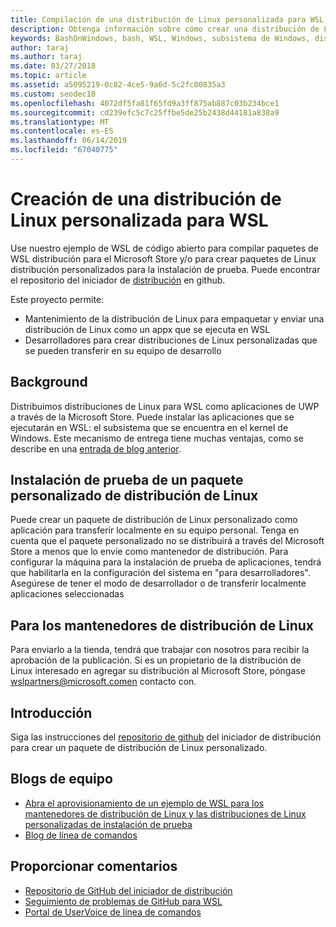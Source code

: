 ```yaml
---
title: Compilación de una distribución de Linux personalizada para WSL
description: Obtenga información sobre cómo crear una distribución de Linux personalizada para el subsistema de Windows para Linux.
keywords: BashOnWindows, bash, WSL, Windows, subsistema de Windows, distribución, personalizado
author: taraj
ms.author: taraj
ms.date: 03/27/2018
ms.topic: article
ms.assetid: a5095219-0c82-4ce5-9a6d-5c2fc00835a3
ms.custom: seodec18
ms.openlocfilehash: 4072df5fa81f65fd9a3ff875ab887c03b234bce1
ms.sourcegitcommit: cd239efc5c7c25ffbe5de25b2438d44181a838a9
ms.translationtype: MT
ms.contentlocale: es-ES
ms.lasthandoff: 06/14/2019
ms.locfileid: "67040775"
---
```

# <a name="creating-a-custom-linux-distro-for-wsl"></a>Creación de una distribución de Linux personalizada para WSL

Use nuestro ejemplo de WSL de código abierto para compilar paquetes de WSL distribución para el Microsoft Store y/o para crear paquetes de Linux distribución personalizados para la instalación de prueba. Puede encontrar el repositorio del iniciador de [distribución](https://github.com/Microsoft/WSL-DistroLauncher) en github.

Este proyecto permite:
* Mantenimiento de la distribución de Linux para empaquetar y enviar una distribución de Linux como un appx que se ejecuta en WSL
* Desarrolladores para crear distribuciones de Linux personalizadas que se pueden transferir en su equipo de desarrollo

## <a name="background"></a>Background
Distribuimos distribuciones de Linux para WSL como aplicaciones de UWP a través de la Microsoft Store. Puede instalar las aplicaciones que se ejecutarán en WSL: el subsistema que se encuentra en el kernel de Windows. Este mecanismo de entrega tiene muchas ventajas, como se describe en una [entrada de blog anterior](https://blogs.msdn.microsoft.com/commandline/2017/07/10/ubuntu-now-available-from-the-windows-store/).

## <a name="sideloading-a-custom-linux-distro-package"></a>Instalación de prueba de un paquete personalizado de distribución de Linux
Puede crear un paquete de distribución de Linux personalizado como aplicación para transferir localmente en su equipo personal. Tenga en cuenta que el paquete personalizado no se distribuirá a través del Microsoft Store a menos que lo envíe como mantenedor de distribución.
Para configurar la máquina para la instalación de prueba de aplicaciones, tendrá que habilitarla en la configuración del sistema en "para desarrolladores".  Asegúrese de tener el modo de desarrollador o de transferir localmente aplicaciones seleccionadas

## <a name="for-linux-distro-maintainers"></a>Para los mantenedores de distribución de Linux
Para enviarlo a la tienda, tendrá que trabajar con nosotros para recibir la aprobación de la publicación. Si es un propietario de la distribución de Linux interesado en agregar su distribución al Microsoft Store, póngase wslpartners@microsoft.comen contacto con.

## <a name="getting-started"></a>Introducción
Siga las instrucciones del [repositorio de github](https://github.com/Microsoft/WSL-DistroLauncher) del iniciador de distribución para crear un paquete de distribución de Linux personalizado.

 
## <a name="team-blogs"></a>Blogs de equipo
*  [Abra el aprovisionamiento de un ejemplo de WSL para los mantenedores de distribución de Linux y las distribuciones de Linux personalizadas de instalación de prueba](https://blogs.msdn.microsoft.com/commandline/2018/03/26/wsl-distro-launcher/)
* [Blog de línea de comandos](https://blogs.msdn.microsoft.com/commandline/)

## <a name="provide-feedback"></a>Proporcionar comentarios
* [Repositorio de GitHub del iniciador de distribución](https://github.com/Microsoft/WSL-DistroLauncher)
* [Seguimiento de problemas de GitHub para WSL](https://github.com/Microsoft/BashOnWindows/issues)
* [Portal de UserVoice de línea de comandos](https://wpdev.uservoice.com/forums/266908-command-prompt-console-bash-on-ubuntu-on-windo/category/161892-bash)

